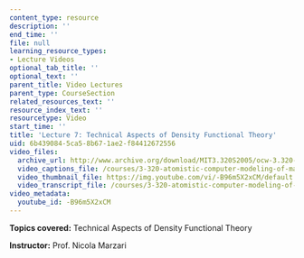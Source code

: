 ```yaml
---
content_type: resource
description: ''
end_time: ''
file: null
learning_resource_types:
- Lecture Videos
optional_tab_title: ''
optional_text: ''
parent_title: Video Lectures
parent_type: CourseSection
related_resources_text: ''
resource_index_text: ''
resourcetype: Video
start_time: ''
title: 'Lecture 7: Technical Aspects of Density Functional Theory'
uid: 6b439084-5ca5-8b67-1ae2-f84412672556
video_files:
  archive_url: http://www.archive.org/download/MIT3.320S2005/ocw-3.320-lec-6-24feb05-220k.mp4
  video_captions_file: /courses/3-320-atomistic-computer-modeling-of-materials-sma-5107-spring-2005/448b9c5035e35c8fa5fc756231e299ca_-B96m5X2xCM.vtt
  video_thumbnail_file: https://img.youtube.com/vi/-B96m5X2xCM/default.jpg
  video_transcript_file: /courses/3-320-atomistic-computer-modeling-of-materials-sma-5107-spring-2005/e429990558e98b40be241e831cb55635_-B96m5X2xCM.pdf
video_metadata:
  youtube_id: -B96m5X2xCM
---
```


**Topics covered:** Technical Aspects of Density Functional Theory

**Instructor:** Prof. Nicola Marzari